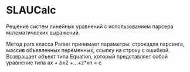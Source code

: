 # SLAUCalc
Решение систем линейных уравнений с использованием парсера математических выражений.

Метод pars класса Parser принимает параметры: строкадля парсинга, массив объявленных переменных, ссылку на строку с ошибкой.
Возвращает объект типа Equation, который представляет собой уравнение типа a*x + b*x2 +...+z*xn = c
